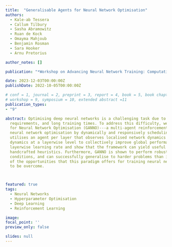 ```yaml
---
title:  "Generalisable Agents for Neural Network Optimisation"
authors:
  - Kale-ab Tessera
  - Callum Tilbury
  - Sasha Abramowitz
  - Ruan de Kock
  - Omayma Mahjoub
  - Benjamin Rosman
  - Sara Hooker
  - Arnu Pretorius 

author_notes: []

publication: "*Workshop on Advancing Neural Network Training: Computational Efficiency, Scalability, and Resource Optimization at NeurIPS*"

date: 2023-12-03T00:00:00Z
publishDate: 2022-10-05T00:00:00Z

# conf = 1, journal = 2, preprint = 3, report = 4, book = 5, book chapter = 6, thesis = 7, patent = 8
# workshop = 9, symposium = 10, extended abstract =11
publication_types:
- "9"

abstract: Optimising deep neural networks is a challenging task due to complex training dynamics, high computational
  requirements, and long training times. To address this difficulty, we propose the framework of Generalisable Agents
  for Neural Network Optimisation (GANNO)---a multi-agent reinforcement learning (MARL) approach that learns to improve
  neural network optimisation by dynamically and responsively scheduling hyperparameters during training. GANNO 
  utilises an agent per layer that observes localised network dynamics and accordingly takes actions to adjust these 
  dynamics at a layerwise level to collectively improve global performance. In this paper, we use GANNO to control the
  layerwise learning rate and show that the framework can yield useful and responsive schedules that are competitive with
  handcrafted heuristics. Furthermore, GANNO is shown to perform robustly across a wide variety of unseen initial 
  conditions, and can successfully generalise to harder problems than it was trained on. Our work presents an overview 
  of the opportunities that this paradigm offers for training neural networks, along with key challenges that remain 
  to be overcome.



featured: true
tags:
  - Neural Networks
  - Hyperparameter Optimisation
  - Deep Learning
  - Reinforcement Learning

image:
focal_point: ''
preview_only: false

slides: null
---
```

